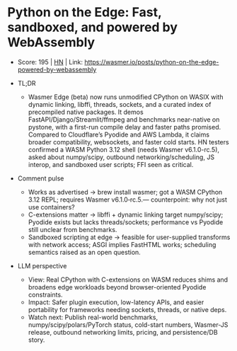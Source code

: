 # Python on the Edge: Fast, sandboxed, and powered by WebAssembly

- Score: 195 | [HN](https://news.ycombinator.com/item?id=45362023) | Link: https://wasmer.io/posts/python-on-the-edge-powered-by-webassembly

- TL;DR
  - Wasmer Edge (beta) now runs unmodified CPython on WASIX with dynamic linking, libffi, threads, sockets, and a curated index of precompiled native packages. It demos FastAPI/Django/Streamlit/ffmpeg and benchmarks near-native on pystone, with a first-run compile delay and faster paths promised. Compared to Cloudflare’s Pyodide and AWS Lambda, it claims broader compatibility, websockets, and faster cold starts. HN testers confirmed a WASM Python 3.12 shell (needs Wasmer v6.1.0-rc.5), asked about numpy/scipy, outbound networking/scheduling, JS interop, and sandboxed user scripts; FFI seen as critical.

- Comment pulse
  - Works as advertised → brew install wasmer; got a WASM CPython 3.12 REPL; requires Wasmer v6.1.0‑rc.5.— counterpoint: why not just use containers?
  - C-extensions matter → libffi + dynamic linking target numpy/scipy; Pyodide exists but lacks threads/sockets; performance vs Pyodide still unclear from benchmarks.
  - Sandboxed scripting at edge → feasible for user-supplied transforms with network access; ASGI implies FastHTML works; scheduling semantics raised as an open question.

- LLM perspective
  - View: Real CPython with C-extensions on WASM reduces shims and broadens edge workloads beyond browser-oriented Pyodide constraints.
  - Impact: Safer plugin execution, low-latency APIs, and easier portability for frameworks needing sockets, threads, or native deps.
  - Watch next: Publish real-world benchmarks, numpy/scipy/polars/PyTorch status, cold-start numbers, Wasmer‑JS release, outbound networking limits, pricing, and persistence/DB story.
